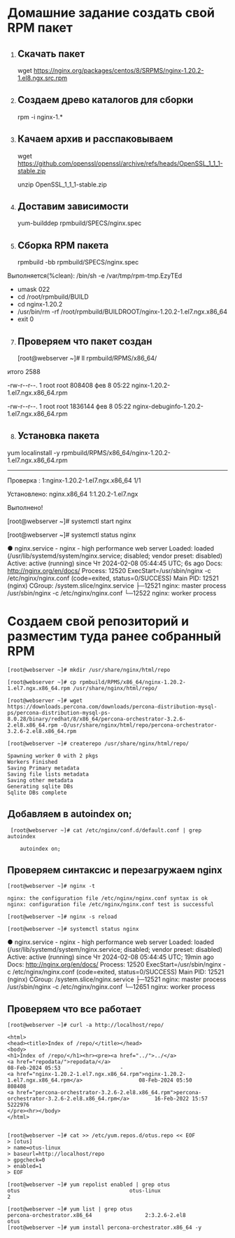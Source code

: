 # Домашние задание создать свой RPM пакет

1. ## Скачать пакет
    wget https://nginx.org/packages/centos/8/SRPMS/nginx-1.20.2-1.el8.ngx.src.rpm
2. ## Создаем древо каталогов для сборки
    rpm -i nginx-1.*
3. ## Качаем архив и расспаковываем
    wget https://github.com/openssl/openssl/archive/refs/heads/OpenSSL_1_1_1-stable.zip

    unzip OpenSSL_1_1_1-stable.zip 
5. ## Доставим зависимости
    yum-builddep rpmbuild/SPECS/nginx.spec
6. ## Сборка RPM пакета
   rpmbuild -bb rpmbuild/SPECS/nginx.spec

Выполняется(%clean): /bin/sh -e /var/tmp/rpm-tmp.EzyTEd
+ umask 022
+ cd /root/rpmbuild/BUILD
+ cd nginx-1.20.2
+ /usr/bin/rm -rf /root/rpmbuild/BUILDROOT/nginx-1.20.2-1.el7.ngx.x86_64
+ exit 0
7. ## Проверяем что пакет создан
  
   [root@webserver ~]# ll rpmbuild/RPMS/x86_64/

итого 2588

-rw-r--r--. 1 root root  808408 фев  8 05:22 nginx-1.20.2-1.el7.ngx.x86_64.rpm

-rw-r--r--. 1 root root 1836144 фев  8 05:22 nginx-debuginfo-1.20.2-1.el7.ngx.x86_64.rpm

8. ## Установка пакета 

yum localinstall -y rpmbuild/RPMS/x86_64/nginx-1.20.2-1.el7.ngx.x86_64.rpm 

----------------------------------------------------------------------
  Проверка    : 1:nginx-1.20.2-1.el7.ngx.x86_64                                                                                                         1/1 

Установлено:
  nginx.x86_64 1:1.20.2-1.el7.ngx                                                                                                                           

Выполнено!

   [root@webserver ~]# systemctl start nginx

  [root@webserver ~]# systemctl status nginx

● nginx.service - nginx - high performance web server
   Loaded: loaded (/usr/lib/systemd/system/nginx.service; disabled; vendor preset: disabled)
   Active: active (running) since Чт 2024-02-08 05:44:45 UTC; 6s ago
     Docs: http://nginx.org/en/docs/
  Process: 12520 ExecStart=/usr/sbin/nginx -c /etc/nginx/nginx.conf (code=exited, status=0/SUCCESS)
 Main PID: 12521 (nginx)
   CGroup: /system.slice/nginx.service
           ├─12521 nginx: master process /usr/sbin/nginx -c /etc/nginx/nginx.conf
           └─12522 nginx: worker process

# Создаем свой репозиторий и разместим туда ранее собранный RPM

    [root@webserver ~]# mkdir /usr/share/nginx/html/repo

    [root@webserver ~]# cp rpmbuild/RPMS/x86_64/nginx-1.20.2-1.el7.ngx.x86_64.rpm /usr/share/nginx/html/repo/

    [root@webserver ~]# wget https://downloads.percona.com/downloads/percona-distribution-mysql-ps/percona-distribution-mysql-ps-8.0.28/binary/redhat/8/x86_64/percona-orchestrator-3.2.6-2.el8.x86_64.rpm -O/usr/share/nginx/html/repo/percona-orchestrator-3.2.6-2.el8.x86_64.rpm

    [root@webserver ~]# createrepo /usr/share/nginx/html/repo/
  
    Spawning worker 0 with 2 pkgs
    Workers Finished
    Saving Primary metadata
    Saving file lists metadata
    Saving other metadata
    Generating sqlite DBs
    Sqlite DBs complete

## Добавляем в autoindex on;

     [root@webserver ~]# cat /etc/nginx/conf.d/default.conf | grep autoindex
       
        autoindex on;

## Проверяем синтаксис и перезагружаем nginx

    [root@webserver ~]# nginx -t

    nginx: the configuration file /etc/nginx/nginx.conf syntax is ok
    nginx: configuration file /etc/nginx/nginx.conf test is successful

    [root@webserver ~]# nginx -s reload
    
    [root@webserver ~]# systemctl status nginx
    
● nginx.service - nginx - high performance web server
   Loaded: loaded (/usr/lib/systemd/system/nginx.service; disabled; vendor preset: disabled)
   Active: active (running) since Чт 2024-02-08 05:44:45 UTC; 19min ago
     Docs: http://nginx.org/en/docs/
  Process: 12520 ExecStart=/usr/sbin/nginx -c /etc/nginx/nginx.conf (code=exited, status=0/SUCCESS)
 Main PID: 12521 (nginx)
   CGroup: /system.slice/nginx.service
           ├─12521 nginx: master process /usr/sbin/nginx -c /etc/nginx/nginx.conf
           └─12651 nginx: worker process

## Проверяем что все работает 

    [root@webserver ~]# curl -a http://localhost/repo/

    <html>
    <head><title>Index of /repo/</title></head>
    <body>
    <h1>Index of /repo/</h1><hr><pre><a href="../">../</a>
    <a href="repodata/">repodata/</a>                                          08-Feb-2024 05:53                   -
    <a href="nginx-1.20.2-1.el7.ngx.x86_64.rpm">nginx-1.20.2-1.el7.ngx.x86_64.rpm</a>                  08-Feb-2024 05:50              808408
    <a href="percona-orchestrator-3.2.6-2.el8.x86_64.rpm">percona-orchestrator-3.2.6-2.el8.x86_64.rpm</a>        16-Feb-2022 15:57             5222976
    </pre><hr></body>
    </html>


    [root@webserver ~]# cat >> /etc/yum.repos.d/otus.repo << EOF
    > [otus]
    > name=otus-linux
    > baseurl=http://localhost/repo
    > gpgcheck=0
    > enabled=1
    > EOF
       
    [root@webserver ~]# yum repolist enabled | grep otus
    otus                                   otus-linux                           2

    [root@webserver ~]# yum list | grep otus
    percona-orchestrator.x86_64                 2:3.2.6-2.el8              otus     
    [root@webserver ~]# yum install percona-orchestrator.x86_64 -y
